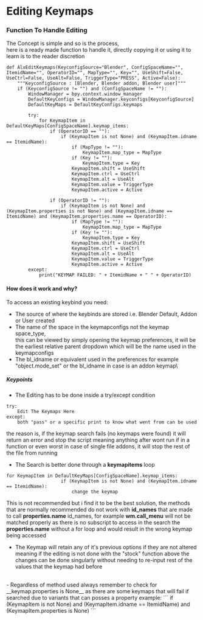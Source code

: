 # Editing Keymaps

### Function To Handle Editing

The Concept is simple and so is the process, <br>
here is a ready made function to handle it, directly copying it or using it to learn is to the reader discretion

```
def AlxEditKeymaps(KeyconfigSource="Blender", ConfigSpaceName="", ItemidName="", OperatorID="", MapType="", Key="", UseShift=False, UseCtrl=False, UseAlt=False, TriggerType="PRESS", Active=False):
    """KeyconfigSource : [Blender, Blender addon, Blender user]"""
    if (KeyconfigSource != "") and (ConfigSpaceName != ""):
        WindowManager = bpy.context.window_manager
        DefaultKeyConfigs = WindowManager.keyconfigs[KeyconfigSource]
        DefaultKeyMaps = DefaultKeyConfigs.keymaps

        try:
            for KeymapItem in DefaultKeyMaps[ConfigSpaceName].keymap_items:
                if (OperatorID == ""):
                    if (KeymapItem is not None) and (KeymapItem.idname == ItemidName):
                        if (MapType != ""):
                            KeymapItem.map_type = MapType
                        if (Key != ""):
                            KeymapItem.type = Key
                        KeymapItem.shift = UseShift
                        KeymapItem.ctrl = UseCtrl
                        KeymapItem.alt = UseAlt
                        KeymapItem.value = TriggerType
                        KeymapItem.active = Active

                if (OperatorID != ""):
                    if (KeymapItem is not None) and (KeymapItem.properties is not None) and (KeymapItem.idname == ItemidName) and (KeymapItem.properties.name == OperatorID):
                        if (MapType != ""):
                            KeymapItem.map_type = MapType
                        if (Key != ""):
                            KeymapItem.type = Key
                        KeymapItem.shift = UseShift
                        KeymapItem.ctrl = UseCtrl
                        KeymapItem.alt = UseAlt
                        KeymapItem.value = TriggerType
                        KeymapItem.active = Active
        except:
            print("KEYMAP FAILED: " + ItemidName + " " + OperatorID)
```

####  How does it work and why?
To access an existing keybind you need:
- The source of where the keybinds are stored i.e. Blender Default, Addon or User created
- The name of the space in the keymapconfigs not the keymap space_type, <br> this can be viewed by simply opening the keymap preferences, it will be the earliest relative parent dropdown which will be the name used in the keymapconfigs
- The bl_idname or equivalent used in the preferences for example "object.mode_set" or the bl_idname in case is an addon keymap\

##### Keypoints
- The Editing has to be done inside a try/except condition
```
try:
    Edit The Keymaps Here
except:
    both "pass" or a specific print to know what went from can be used
```
the reason is, if the keymap search fails (no keymaps were found) it will return an error and stop the script meaning anything after wont run if in a function or even worst in case of single file addons, it will stop the rest of the file from running
<br>
- The Search is better done through a __keymapitems__ loop
```
for KeymapItem in DefaultKeyMaps[ConfigSpaceName].keymap_items:
                    if (KeymapItem is not None) and (KeymapItem.idname == ItemidName):
                        change the keymap
```
This is not recommended but i find it to be the best solution, the methods that are normally recommended do not work with __id_names__ that are made to call __properties<span>.name__ id_names, for example __wm.call_menu__ will not be matched properly as there is no subscript to access in the search the __properties.name__ without a for loop and would result in the wrong keymap being accessed
<br>
- The Keymap will retain any of it's previous options if they are not altered
  meaning if the editing is not done with the "stock" function above the changes can be done singularly without needing to re-input rest of the values that the keymap had before
<br>
- Regardless of method used always remember to check for __keymap.properties is None__ as there are some keymaps that will fail if searched due to variants that can posses a property
example:
```
if (KeymapItem is not None) and (KeymapItem.idname == ItemidName) and (KeymapItem.properties is None)
```